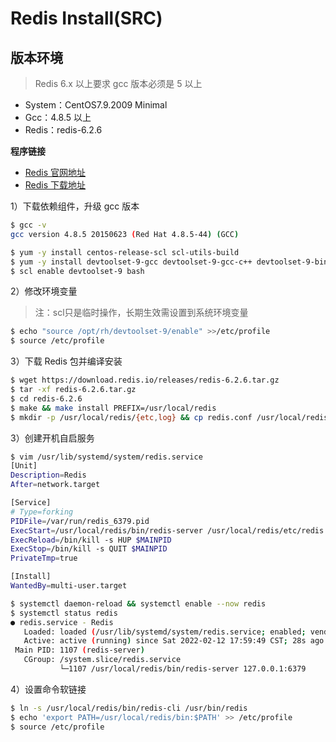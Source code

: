 # Redis Install(SRC)

## 版本环境

> Redis 6.x 以上要求 gcc 版本必须是 5 以上

- System：CentOS7.9.2009 Minimal
- Gcc：4.8.5 以上
- Redis：redis-6.2.6

**程序链接**

- [Redis 官网地址](https://redis.io/)
- [Redis 下载地址](https://download.redis.io/releases/)

1）下载依赖组件，升级 gcc 版本

```bash
$ gcc -v 
gcc version 4.8.5 20150623 (Red Hat 4.8.5-44) (GCC)

$ yum -y install centos-release-scl scl-utils-build
$ yum -y install devtoolset-9-gcc devtoolset-9-gcc-c++ devtoolset-9-binutils
$ scl enable devtoolset-9 bash
```

2）修改环境变量

> 注：scl只是临时操作，长期生效需设置到系统环境变量

```bash
$ echo "source /opt/rh/devtoolset-9/enable" >>/etc/profile
$ source /etc/profile
```

3）下载 Redis 包并编译安装

```bash
$ wget https://download.redis.io/releases/redis-6.2.6.tar.gz
$ tar -xf redis-6.2.6.tar.gz
$ cd redis-6.2.6
$ make && make install PREFIX=/usr/local/redis
$ mkdir -p /usr/local/redis/{etc,log} && cp redis.conf /usr/local/redis/etc/
```

3）创建开机自启服务

```bash
$ vim /usr/lib/systemd/system/redis.service
[Unit]
Description=Redis
After=network.target

[Service]
# Type=forking
PIDFile=/var/run/redis_6379.pid
ExecStart=/usr/local/redis/bin/redis-server /usr/local/redis/etc/redis.conf
ExecReload=/bin/kill -s HUP $MAINPID
ExecStop=/bin/kill -s QUIT $MAINPID
PrivateTmp=true

[Install]
WantedBy=multi-user.target

$ systemctl daemon-reload && systemctl enable --now redis
$ systemctl status redis
● redis.service - Redis
   Loaded: loaded (/usr/lib/systemd/system/redis.service; enabled; vendor preset: disabled)
   Active: active (running) since Sat 2022-02-12 17:59:49 CST; 28s ago
 Main PID: 1107 (redis-server)
   CGroup: /system.slice/redis.service
           └─1107 /usr/local/redis/bin/redis-server 127.0.0.1:6379
```

4）设置命令软链接

```bash
$ ln -s /usr/local/redis/bin/redis-cli /usr/bin/redis
$ echo 'export PATH=/usr/local/redis/bin:$PATH' >> /etc/profile
$ source /etc/profile
```